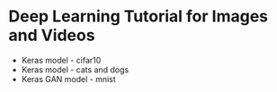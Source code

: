 # Deep Learning Tutorial for Images and Videos

- Keras model - cifar10
- Keras model - cats and dogs
- Keras GAN model - mnist
